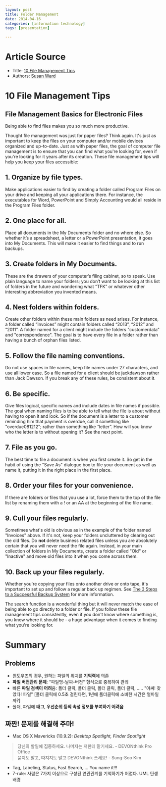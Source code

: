 ```yaml
---
layout: post
title: Folder Management 
date: 2014-04-16
categories: [information technology]
tags: [presentation]

---
```


# Article Source
* Title: [10 File Management Tips](http://sbinfocanada.about.com/od/datamanagement/a/computerfilemgt.htm)
* Authors: [Susan Ward](/bio/Susan-Ward-6453.htm)


# 10 File Management Tips


## File Management Basics for Electronic Files


Being able to find files makes you so much more productive.

Thought file management was just for paper files? Think again. It's just
as important to keep the files on your computer and/or mobile devices
organized and up-to-date. Just as with paper files, the goal of computer
file management is to ensure that you can find what you're looking for,
even if you're looking for it years after its creation. These file
management tips will help you keep your files accessible:

## 1. Organize by file types.
 Make applications easier to find by creating a folder called Program
Files on your drive and keeping all your applications there. For
instance, the executables for Word, PowerPoint and Simply Accounting
would all reside in the Program Files folder.

## 2. One place for all.
 Place all documents in the My Documents folder and no where else. So
whether it’s a spreadsheet, a letter or a PowerPoint presentation, it
goes into My Documents. This will make it easier to find things and to
run backups.

## 3. Create folders in My Documents.
 These are the drawers of your computer’s filing cabinet, so to speak.
Use plain language to name your folders; you don’t want to be looking at
this list of folders in the future and wondering what “TFK” or whatever
other interesting abbreviation you invented means.

## 4. Nest folders within folders.
 Create other folders within these main folders as need arises. For
instance, a folder called “Invoices” might contain folders called
“2013”, “2012” and “2011”. A folder named for a client might include the
folders "customerdata" and "correspondence". The goal is to have every
file in a folder rather than having a bunch of orphan files listed.

## 5. Follow the file naming conventions.
 Do not use spaces in file names, keep file names under 27 characters,
and use all lower case. So a file named for a client should be
jackdawson rather than Jack Dawson. If you break any of these rules, be
consistent about it.

## 6. Be specific.
 Give files logical, specific names and include dates in file names if
possible. The goal when naming files is to be able to tell what the file
is about without having to open it and look. So if the document is a
letter to a customer reminding him that payment is overdue, call it
something like "overdue081212"; rather than something like “letter”. How
will you know who the letter is to without opening it? See the next
point.

## 7. File as you go.
 The best time to file a document is when you first create it. So get in
the habit of using the "Save As" dialogue box to file your document as
well as name it, putting it in the right place in the first place.

## 8. Order your files for your convenience.
 If there are folders or files that you use a lot, force them to the top
of the file list by renaming them with a ! or an AA at the beginning of
the file name.

## 9. Cull your files regularly.
 Sometimes what's old is obvious as in the example of the folder named
"Invoices" above. If it's not, keep your folders uncluttered by clearing
out the old files. Do **not** delete business related files unless you
are absolutely certain that you will never need the file again. Instead,
in your main collection of folders in My Documents, create a folder
called "Old" or "Inactive" and move old files into it when you come
across them.

## 10. Back up your files regularly.
 Whether you're copying your files onto another drive or onto tape, it's
important to set up and follow a regular back up regimen. See [The 3
Steps to a Successful Backup
System](http://sbinfocanada.about.com/cs/management/a/databackup.htm)
for more information.

The search function is a wonderful thing but it will never match the
ease of being able to go directly to a folder or file. If you follow
these file management tips consistently, even if you don't know where
something is, you know where it should be - a huge advantage when it
comes to finding what you're looking for.

# Summary
## Problems
	
* 윈도우즈의 경우, 원하는 파일의 위치를 **기억력**에 의존
* **파일 버전관리 문제**: "파일명-날짜-버전" 형식으로 중복하여 관리
* 빠른 **파일 검색이 어려**움: 폴더 클릭, 폴더 클릭, 폴더 클릭, 폴더 클릭, ..... "아싸! 찾았다! 파일" [폴더 클릭에 0.5초 걸린다면, 1년에 폴더클릭에 소비한 시간은 얼마일까?] 
* 폴더, 파일에 **태그, 우선순위 등의 속성 정보를 부여하기 어려움**

## 짜짠! 문제를 해결해 주마!

* Mac OS X Mavericks (10.9.2): *Desktop Spotlight, Finder Spotlight*
> 당신의 할일에 집중하세요. 나머지는 저한테 맡기세요. - DEVONthink Pro Office  
> 묻지도 말고, 따지지도 말고 DEVONthink 쓰세요! - Sung-Soo Kim
* Tag, Labeling, Status, Fast Search,.... You name it!!!
* 7-rule: 사람은 7가지 이상으로 구성된 연관관계를 기억하기가 어렵다. UML 탄생 배경



